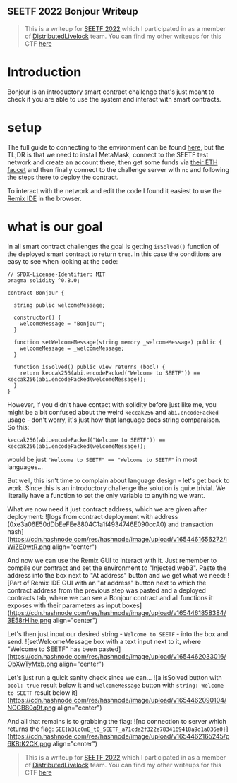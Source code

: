 ## SEETF 2022 Bonjour Writeup

> This is a writeup for [SEETF 2022](https://play.seetf.sg/) which I participated in as a member of [DistributedLivelock](https://ctftime.org/team/187094) team. You can find my other writeups for this CTF [here](https://blog.opliko.dev/series/seetf-2022)

# Introduction

Bonjour is an introductory smart contract challenge that's just meant to check if you are able to use the system and interact with smart contracts.

# setup

The full guide to connecting to the environment can be found [here](https://github.com/Social-Engineering-Experts/ETH-Guide), but the TL;DR is that we need to install MetaMask, connect to the SEETF test network and create an account there, then get some funds via [their ETH faucet](http://awesome.chall.seetf.sg:40001/) and then finally connect to the challenge server with `nc` and following the steps there to deploy the contract.

To interact with the network and edit the code I found it easiest to use the [Remix IDE](https://remix.ethereum.org/) in the browser.

# what is our goal

In all smart contract challenges the goal is getting `isSolved()` function of the deployed smart contract to return `true`. In this case the conditions are easy to see when looking at the code:
```solidity
// SPDX-License-Identifier: MIT
pragma solidity ^0.8.0;

contract Bonjour {

  string public welcomeMessage;

  constructor() {
    welcomeMessage = "Bonjour";
  }

  function setWelcomeMessage(string memory _welcomeMessage) public {
    welcomeMessage = _welcomeMessage;
  }

  function isSolved() public view returns (bool) {
    return keccak256(abi.encodePacked("Welcome to SEETF")) == keccak256(abi.encodePacked(welcomeMessage));
  }
}
```

However, if you didn't have contact with solidity before just like me, you might be a bit confused about the weird `keccak256` and `abi.encodePacked` usage - don't worry, it's just how that language does string comparaison. So this:
```solidity
keccak256(abi.encodePacked("Welcome to SEETF")) == keccak256(abi.encodePacked(welcomeMessage));
```
would be just `"Welcome to SEETF" == "Welcome to SEETF"` in most languages...

But well, this isn't time to complain about language design - let's get back to work. Since this is an introductory challenge the solution is quite trivial. We literally have a function to set the only variable to anything we want.

What we now need it just contract address, which we are given after deployment:
![logs from contract deployment with address (0xe3a06E50dDbEeFEe8804C1a1f4934746E090ccA0) and transaction hash](https://cdn.hashnode.com/res/hashnode/image/upload/v1654461656272/iWiZE0wtR.png align="center")

And now we can use the Remix GUI to interact with it. Just remember to compile our contract and set the environment to "Injected web3". Paste the address into the box next to "At address" button and we get what we need:
![Part of Remix IDE GUI with an "at address" button next to which the contract address from the previous step was pasted and a deployed contracts tab, where we can see a Bonjour contract and all functions it exposes with their parameters as input boxes](https://cdn.hashnode.com/res/hashnode/image/upload/v1654461858384/3E58rHlhe.png align="center")

Let's then just input our desired string - `Welcome to SEETF` - into the box and send. 
![setWelcomeMessage box with a text input next to it, where "Welcome to SEETF" has been pasted](https://cdn.hashnode.com/res/hashnode/image/upload/v1654462033016/ObXwTyMxb.png align="center")

Let's just run a quick sanity check since we can...
![a isSolved button with `bool: true` result below it and `welcomeMessage` button with `string: Welcome to SEETF` result below it](https://cdn.hashnode.com/res/hashnode/image/upload/v1654462090104/NCGB80q9t.png align="center")

And all that remains is to grabbing the flag:
![nc connection to server which returns the flag: `SEE{W3lc0mE_t0_SEETF_a71cda2f322e7834169418a9d1a036a0}`](https://cdn.hashnode.com/res/hashnode/image/upload/v1654462165245/p6KBtK2CK.png align="center")

> This is a writeup for [SEETF 2022](https://play.seetf.sg/) which I participated in as a member of [DistributedLivelock](https://ctftime.org/team/187094) team. You can find my other writeups for this CTF [here](https://blog.opliko.dev/series/seetf-2022)